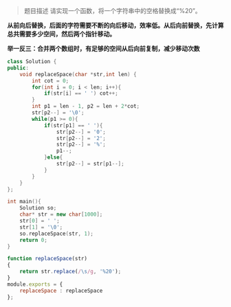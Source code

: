 > 题目描述
> 请实现一个函数，将一个字符串中的空格替换成“%20”。

**从前向后替换，后面的字符需要不断的向后移动，效率低。从后向前替换，先计算总共需要多少空间，然后两个指针移动。**

**举一反三：合并两个数组时，有足够的空间从后向前复制，减少移动次数**

```c++
class Solution {
public:
	void replaceSpace(char *str,int len) {
        int cot = 0;
        for(int i = 0; i < len; i++){
            if(str[i] == ' ') cot++;
        }
        int p1 = len - 1, p2 = len + 2*cot;
        str[p2--] = '\0';
        while(p1 >= 0){
            if(str[p1] == ' '){
                str[p2--] = '0';
                str[p2--] = '2';
                str[p2--] = '%';
                p1--;
            }else{
                str[p2--] = str[p1--];
            }
        }
	}
};

int main(){
    Solution so;
    char* str = new char[1000];
    str[0] = ' ';
    str[1] = '\0';
    so.replaceSpace(str, 1);
    return 0;
}
```

```javascript
function replaceSpace(str)
{
    return str.replace(/\s/g, '%20');
}
module.exports = {
    replaceSpace : replaceSpace
};
```